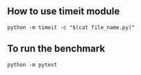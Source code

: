 ## How to use timeit module

```
python -m timeit -c "$(cat file_name.py)"
```
## To run the benchmark

```
python -m pytest
```